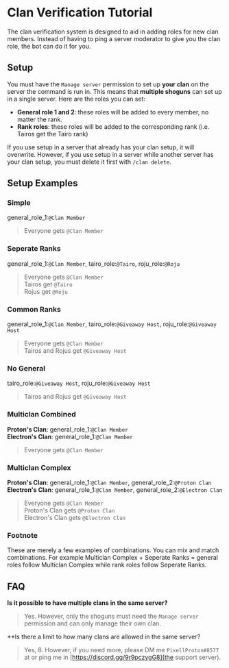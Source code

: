 # Clan Verification Tutorial

The clan verification system is designed to aid in adding roles for new clan members. Instead of having to ping a server moderator to give you the clan role, the bot can do it for you.

## Setup

You must have the `Manage server` permission to set up **your clan** on the server the command is run in. This means that **multiple shoguns** can set up in a single server. Here are the roles you can set:
 - **General role 1 and 2**: these roles will be added to every member, no matter the rank.
 - **Rank roles**: these roles will be added to the corresponding rank (i.e. Tairos get the Tairo rank)

If you use setup in a server that already has your clan setup, it will overwrite. However, if you use setup in a server while another server has your clan setup, you must delete it first with `/clan delete`.

## Setup Examples

### Simple
general_role_1:`@Clan Member`
> Everyone gets `@Clan Member`

### Seperate Ranks
general_role_1:`@Clan Member`, tairo_role:`@Tairo`, roju_role:`@Roju`
> Everyone gets `@Clan Member`  
> Tairos get `@Tairo`  
> Rojus get `@Roju`  

### Common Ranks
general_role_1:`@Clan Member`, tairo_role:`@Giveaway Host`, roju_role:`@Giveaway Host`
> Everyone gets `@Clan Member`  
> Tairos and Rojus get `@Giveaway Host`  

### No General
tairo_role:`@Giveaway Host`, roju_role:`@Giveaway Host`
> Tairos and Rojus get `@Giveaway Host`  

### Multiclan Combined
**Proton's Clan**: general_role_1:`@Clan Member`  
**Electron's Clan**: general_role_1:`@Clan Member`
> Everyone gets `@Clan Member`

### Multiclan Complex
**Proton's Clan**: general_role_1:`@Clan Member`, general_role_2:`@Proton Clan`    
**Electron's Clan**: general_role_1:`@Clan Member`, general_role_2:`@Electron Clan`  
> Everyone gets `@Clan Member`  
> Proton's Clan gets `@Proton Clan`  
> Electron's Clan gets `@Electron Clan`

### Footnote
These are merely a few examples of combinations. You can mix and match combinations. For example Multiclan Complex + Seperate Ranks = general roles follow Multiclan Complex while rank roles follow Seperate Ranks.

## FAQ

**Is it possible to have multiple clans in the same server?**
> Yes. However, only the shoguns must need the `Manage server` permission and can only manage their own clan.

**Is there a limit to how many clans are allowed in the same server?
> Yes, 8. However, if you need more, please DM me `PixellProton#8577` at or ping me in [https://discord.gg/9r9pczygG8](the support server).
